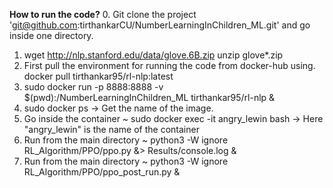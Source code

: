 **How to run the code?**
0. Git clone the project 'git@github.com:tirthankarCU/NumberLearningInChildren_ML.git' and go inside one directory.
1. wget http://nlp.stanford.edu/data/glove.6B.zip
   unzip glove*.zip
2. First pull the environment for running the code from docker-hub using. 
   docker pull tirthankar95/rl-nlp:latest
3. sudo docker run -p 8888:8888 -v $(pwd):/NumberLearningInChildren_ML tirthankar95/rl-nlp &
4. sudo docker ps 
   -> Get the name of the image.
5. Go inside the container ~ sudo docker exec -it angry_lewin bash 
   -> Here "angry_lewin" is the name of the container
6. Run from the main directory ~ python3 -W ignore RL_Algorithm/PPO/ppo.py &> Results/console.log &
7. Run from the main directory ~ python3 -W ignore RL_Algorithm/PPO/ppo_post_run.py &